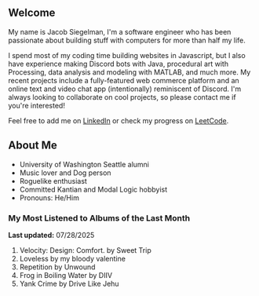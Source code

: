 
## Welcome
My name is Jacob Siegelman, I'm a software engineer who has been passionate about building stuff with computers for more than half my life.

I spend most of my coding time building websites in Javascript, but I also have experience making Discord bots with Java, procedural art with Processing, data analysis and modeling with MATLAB, and much more. My recent projects include a fully-featured web commerce platform and an online text and video chat app (intentionally) reminiscent of Discord. I'm always looking to collaborate on cool projects, so please contact me if you're interested!

Feel free to add me on [LinkedIn](https://www.linkedin.com/in/jacob-siegelman/) or check my progress on [LeetCode](https://leetcode.com/jsiegelman/).

## About Me
- University of Washington Seattle alumni
- Music lover and Dog person
- Roguelike enthusiast
- Committed Kantian and Modal Logic hobbyist
- Pronouns: He/Him

### My Most Listened to Albums of the Last Month
**Last updated:** 07/28/2025 <!-- lfm -->   
1. <!-- lfm -->Velocity: Design: Comfort. by Sweet Trip  
2. <!-- lfm -->Loveless by my bloody valentine  
3. <!-- lfm -->Repetition by Unwound  
4. <!-- lfm -->Frog in Boiling Water by DIIV  
5. <!-- lfm -->Yank Crime by Drive Like Jehu  
